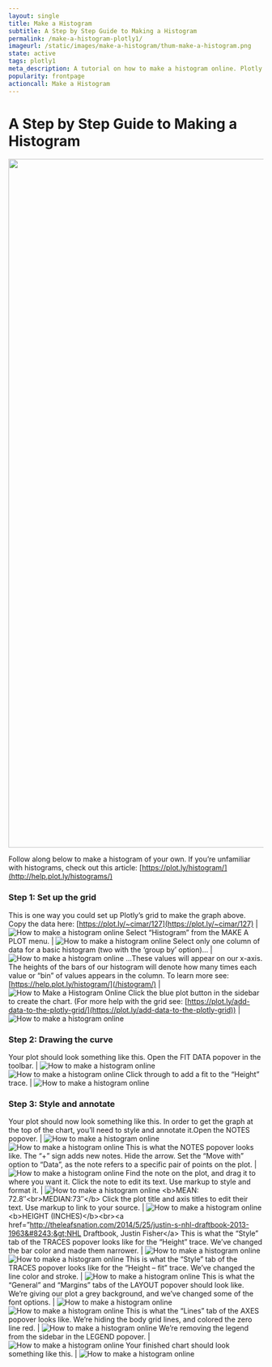 ```yaml
---
layout: single
title: Make a Histogram
subtitle: A Step by Step Guide to Making a Histogram
permalink: /make-a-histogram-plotly1/
imageurl: /static/images/make-a-histogram/thum-make-a-histogram.png
state: active
tags: plotly1
meta_description: A tutorial on how to make a histogram online. Plotly is the easiest and fastest way to make and share graphs online.
popularity: frontpage
actioncall: Make a Histogram
---
```


# A Step by Step Guide to Making a Histogram

<div>
    <a href="https://plot.ly/~cimar/214/" target="_blank" title="&lt;b&gt;2013 NHL PLAYER HEIGHT&lt;/b&gt;" style="display: block; text-align: center;"><img src="https://plot.ly/~cimar/214.png" alt="&lt;b&gt;2013 NHL PLAYER HEIGHT&lt;/b&gt;" style="max-width: 100%;width: 1360px;"  width="1360" onerror="this.onerror=null;this.src='https://plot.ly/404.png';" /></a>
    <script data-plotly="cimar:214" src="https://plot.ly/embed.js" async></script>
</div>

Follow along below to make a histogram of your own. If you’re unfamiliar with histograms, check out this article: [https://plot.ly/histogram/](http://help.plot.ly/histograms/)

### Step 1: Set up the grid

This is one way you could set up Plotly’s grid to make the graph above.  Copy the data here: [https://plot.ly/~cimar/127](https://plot.ly/~cimar/127) | ![How to make a histogram online](/static/images/make-a-histogram/image01.png)
Select “Histogram” from the MAKE A PLOT menu. | ![How to make a histogram online](/static/images/make-a-histogram/image18.png)
Select only one column of data for a basic histogram (two with the ‘group by’ option)… | ![How to make a histogram online](/static/images/make-a-histogram/image05.png)
&#8230;These values will appear on our x-axis.  The heights of the bars of our histogram will denote how many times each value or “bin” of values appears in the column. To learn more see: [https://help.plot.ly/histogram/](/histogram/) | ![How to Make a Histogram Online](/static/images/make-a-histogram/image15.gif)
Click the blue plot button in the sidebar to create the chart.  (For more help with the grid see: [https://plot.ly/add-data-to-the-plotly-grid/](https://plot.ly/add-data-to-the-plotly-grid)) | ![How to make a histogram online](/static/images/make-a-histogram/image21.png)

### Step 2: Drawing the curve

Your plot should look something like this.  Open the FIT DATA popover in the toolbar. |  ![How to make a histogram online](/static/images/make-a-histogram/image20.png) ![How to make a histogram online](/static/images/make-a-histogram/image27.png)
Click through to add a fit to the “Height” trace. |  ![How to make a histogram online](/static/images/make-a-histogram/image26.png)

### Step 3: Style and annotate

Your plot should now look something like this. In order to get the graph at the top of the chart, you’ll need to style and annotate it.Open the NOTES popover. |  ![How to make a histogram online](/static/images/make-a-histogram/image03.png) ![How to make a histogram online](/static/images/make-a-histogram/image22.png)
This is what the NOTES popover looks like. The “+” sign adds new notes. Hide the arrow. Set the “Move with” option to “Data”, as the note refers to a specific pair of points on the plot. | ![How to make a histogram online](/static/images/make-a-histogram/image24.png)
Find the note on the plot, and drag it to where you want it. Click the note to edit its text. Use markup to style and format it. | ![How to make a histogram online](/static/images/make-a-histogram/image17.png)  &lt;b&gt;MEAN: 72.8&#8243;&lt;br&gt;MEDIAN:73&#8243;&lt;/b&gt;
Click the plot title and axis titles to edit their text. Use markup to link to your source. |  ![How to make a histogram online](/static/images/make-a-histogram/image00.png) &lt;b&gt;HEIGHT (INCHES)&lt;/b&gt;&lt;br&gt;&lt;a href=&#8221;http://theleafsnation.com/2014/5/25/justin-s-nhl-draftbook-2013-1963&#8243;&gt;NHL Draftbook, Justin Fisher&lt;/a&gt;
This is what the “Style” tab of the TRACES popover looks like for the “Height” trace. We’ve changed the bar color and made them narrower. | ![How to make a histogram online](/static/images/make-a-histogram/image13.png) ![How to make a histogram online](/static/images/make-a-histogram/image26.png)
This is what the “Style” tab of the TRACES popover looks like for the “Height &#8211; fit” trace. We’ve changed the line color and stroke. | ![How to make a histogram online](/static/images/make-a-histogram/image07.png)
This is what the “General” and “Margins” tabs of the LAYOUT popover should look like. We’re giving our plot a grey background, and we’ve changed some of the font options. |  ![How to make a histogram online](/static/images/make-a-histogram/image23.png) ![How to make a histogram online](/static/images/make-a-histogram/image02.png)
This is what the “Lines” tab of the AXES popover looks like. We’re hiding the body grid lines, and colored the zero line red. |  ![How to make a histogram online](/static/images/make-a-histogram/image19.png)
We’re removing the legend from the sidebar in the LEGEND popover. |  ![How to make a histogram online](/static/images/make-a-histogram/image12.png)
Your finished chart should look something like this. |  ![How to make a histogram online](/static/images/make-a-histogram/image08.png)
